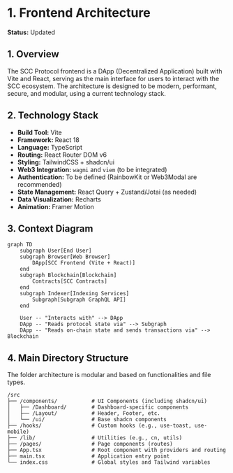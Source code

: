 # 1. Frontend Architecture

**Status:** Updated

## 1. Overview

The SCC Protocol frontend is a DApp (Decentralized Application) built with Vite and React, serving as the main interface for users to interact with the SCC ecosystem. The architecture is designed to be modern, performant, secure, and modular, using a current technology stack.

## 2. Technology Stack

-   **Build Tool:** Vite
-   **Framework:** React 18
-   **Language:** TypeScript
-   **Routing:** React Router DOM v6
-   **Styling:** TailwindCSS + shadcn/ui
-   **Web3 Integration:** `wagmi` and `viem` (to be integrated)
-   **Authentication:** To be defined (RainbowKit or Web3Modal are recommended)
-   **State Management:** React Query + Zustand/Jotai (as needed)
-   **Data Visualization:** Recharts
-   **Animation:** Framer Motion

## 3. Context Diagram

```mermaid
graph TD
    subgraph User[End User]
    subgraph Browser[Web Browser]
        DApp[SCC Frontend (Vite + React)]
    end
    subgraph Blockchain[Blockchain]
        Contracts[SCC Contracts]
    end
    subgraph Indexer[Indexing Services]
        Subgraph[Subgraph GraphQL API]
    end

    User -- "Interacts with" --> DApp
    DApp -- "Reads protocol state via" --> Subgraph
    DApp -- "Reads on-chain state and sends transactions via" --> Blockchain
```

## 4. Main Directory Structure

The folder architecture is modular and based on functionalities and file types.

```
/src
├── /components/           # UI Components (including shadcn/ui)
│   ├── /Dashboard/        # Dashboard-specific components
│   ├── /Layout/           # Header, Footer, etc.
│   └── /ui/               # Base shadcn components
├── /hooks/                # Custom hooks (e.g., use-toast, use-mobile)
├── /lib/                  # Utilities (e.g., cn, utils)
├── /pages/                # Page components (routes)
├── App.tsx                # Root component with providers and routing
├── main.tsx               # Application entry point
└── index.css              # Global styles and Tailwind variables
```
